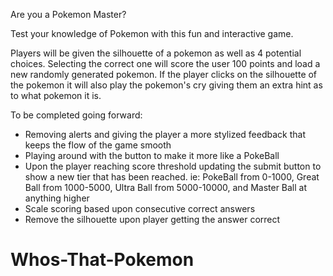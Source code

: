 Are you a Pokemon Master? 

Test your knowledge of Pokemon with this fun and interactive game.

Players will be given the silhouette of a pokemon as well as 4 potential choices. Selecting the correct one will score the user 100 points and load a new randomly generated pokemon.
If the player clicks on the silhouette of the pokemon it will also play the pokemon's cry giving them an extra hint as to what pokemon it is.

To be completed going forward:
- Removing alerts and giving the player a more stylized feedback that keeps the flow of the game smooth
- Playing around with the button to make it more like a PokeBall
- Upon the player reaching score threshold updating the submit button to show a new tier that has been reached. ie: PokeBall from 0-1000, Great Ball from 1000-5000, Ultra Ball from 5000-10000, and Master Ball at anything higher
- Scale scoring based upon consecutive correct answers
- Remove the silhouette upon player getting the answer correct


# Whos-That-Pokemon
